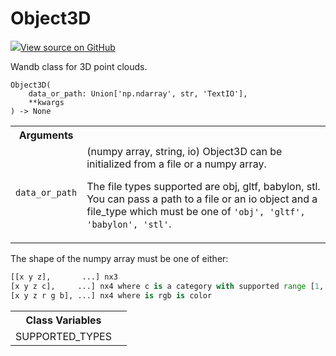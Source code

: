 # Object3D



[![](https://www.tensorflow.org/images/GitHub-Mark-32px.png)View source on GitHub](https://www.github.com/wandb/client/tree/94c226afc4925535e6301c9bc9b9ee36061d99d4/wandb/sdk/data_types.py#L596-L777)




Wandb class for 3D point clouds.

<pre><code>Object3D(
    data_or_path: Union['np.ndarray', str, 'TextIO'],
    **kwargs
) -> None</code></pre>





<!-- Tabular view -->
<table>
<tr><th>Arguments</th></tr>

<tr>
<td>
<code>data_or_path</code>
</td>
<td>
(numpy array, string, io)
Object3D can be initialized from a file or a numpy array.

The file types supported are obj, gltf, babylon, stl.  You can pass a path to
a file or an io object and a file_type which must be one of `'obj', 'gltf', 'babylon', 'stl'`.
</td>
</tr>
</table>


The shape of the numpy array must be one of either:
```python
[[x y z],       ...] nx3
[x y z c],     ...] nx4 where c is a category with supported range [1, 14]
[x y z r g b], ...] nx4 where is rgb is color
```



<!-- Tabular view -->
<table>
<tr><th>Class Variables</th></tr>

<tr>
<td>
SUPPORTED_TYPES<a id="SUPPORTED_TYPES"></a>
</td>
<td>

</td>
</tr>
</table>

